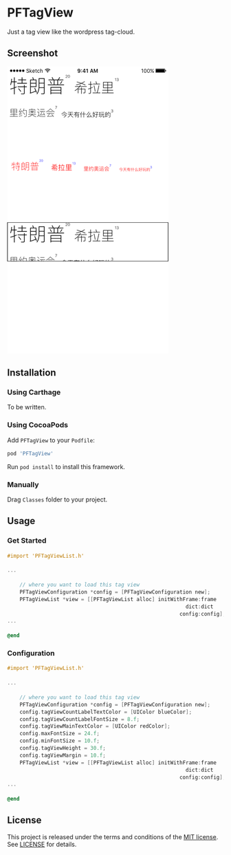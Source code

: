 # PFTagView

Just a tag view like the wordpress tag-cloud.

## Screenshot

![Screenshot](Screenshot.png)

## Installation

### Using Carthage

To be written.

### Using CocoaPods

Add `PFTagView` to your `Podfile`:

```ruby
pod 'PFTagView'
```

Run `pod install` to install this framework.

### Manually

Drag `Classes` folder to your project.

## Usage 

### Get Started

```objective-c
#import 'PFTagViewList.h'

...

	// where you want to load this tag view
	PFTagViewConfiguration *config = [PFTagViewConfiguration new];
	PFTagViewList *view = [[PFTagViewList alloc] initWithFrame:frame
                                                          dict:dict
                                                        config:config];
...

@end

```

### Configuration

```objective-c
#import 'PFTagViewList.h'

...

	// where you want to load this tag view
	PFTagViewConfiguration *config = [PFTagViewConfiguration new];
	config.tagViewCountLabelTextColor = [UIColor blueColor];
    config.tagViewCountLabelFontSize = 8.f;
    config.tagViewMainTextColor = [UIColor redColor];
    config.maxFontSize = 24.f;
    config.minFontSize = 10.f;
    config.tagViewHeight = 30.f;
    config.tagViewMargin = 10.f;
	PFTagViewList *view = [[PFTagViewList alloc] initWithFrame:frame
                                                          dict:dict
                                                        config:config];
...

@end

```

## License

This project is released under the terms and conditions of the [MIT license](https://opensource.org/licenses/MIT). See [LICENSE](LICENSE) for details.

